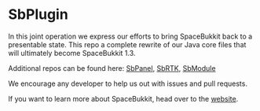 SbPlugin
========
In this joint operation we express our efforts to bring SpaceBukkit back to a presentable state. 
This repo a complete rewrite of our Java core files that will ultimately become SpaceBukkit 1.3.

Additional repos can be found here:
[SbPanel](https://github.com/SpaceDev/SbPanel),
[SbRTK](https://github.com/SpaceDev/SbRTK),
[SbModule](https://github.com/SpaceDev/SbModule)

We encourage any developer to help us out with issues and pull requests.

If you want to learn more about SpaceBukkit, head over to the [website](http://spacebukkit.xereo.net).
